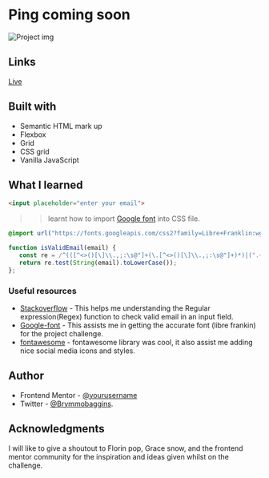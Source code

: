 # Ping coming soon

![Project img](../../IbrahimBakare/img/PIngComingSoon.png)

## Links

[Live](https://brymmobaggins.github.io/Ping-Coming-Soon)

## Built with

- Semantic HTML mark up
- Flexbox
- Grid
- CSS grid
- Vanilla JavaScript

## What I learned

 ```HTML
 <input placeholder="enter your email">
 ```

>>learnt how to import [Google font](Googlefont.com) into CSS file.


```CSS
@import url("https://fonts.googleapis.com/css2?family=Libre+Franklin:wght@300;400&display=swap");
```

 ```JavaScript
function isValidEmail(email) {
    const re = /^(([^<>()[\]\\.,;:\s@"]+(\.[^<>()[\]\\.,;:\s@"]+)*)|(".+"))@((\[[0-9]{1,3}\.[0-9]{1,3}\.[0-9]{1,3}\.[0-9]{1,3}\])|(([a-zA-Z\-0-9]+\.)+[a-zA-Z]{2,}))$/;
    return re.test(String(email).toLowerCase());
};
```

### Useful resources

- [Stackoverflow](stackoverflow.com) - This helps me understanding the Regular expression(Regex) function to check valid email in an input field.
- [Google-font](Googlefont.com) -  This assists me in getting the accurate font (libre frankin) for the project challenge.
- [fontawesome](fontawesome.com) -  fontawesome library was cool, it also assist me adding nice social media icons and styles.

## Author

- Frontend Mentor - [@yourusername](https://www.frontendmentor.io/profile/yourusername)
- Twitter - [@Brymmobaggins](www.twitter.com/brymmobaggins).

## Acknowledgments

I will like to give a shoutout to Florin pop, Grace snow, and the frontend mentor community for the inspiration and ideas given whilst on the challenge.
